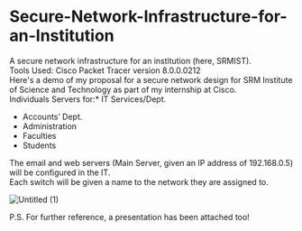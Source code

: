 # Secure-Network-Infrastructure-for-an-Institution
A secure network infrastructure for an institution (here, SRMIST).  
Tools Used: Cisco Packet Tracer version 8.0.0.0212   
Here's a demo of my proposal for a secure network design for SRM Institute of Science and Technology as part of my internship at Cisco.   
Individuals Servers for:* IT Services/Dept.
* Accounts’ Dept.
* Administration
* Faculties
* Students

The email and web servers (Main Server, given an IP address of 192.168.0.5) will be configured in the IT.   
Each switch will be given a name to the network they are assigned to.     

![Untitled (1)](https://user-images.githubusercontent.com/75525185/122976579-239c0900-d3b2-11eb-9d5b-6f6462daf22a.gif)

   
   P.S. For further reference, a presentation has been attached too!
